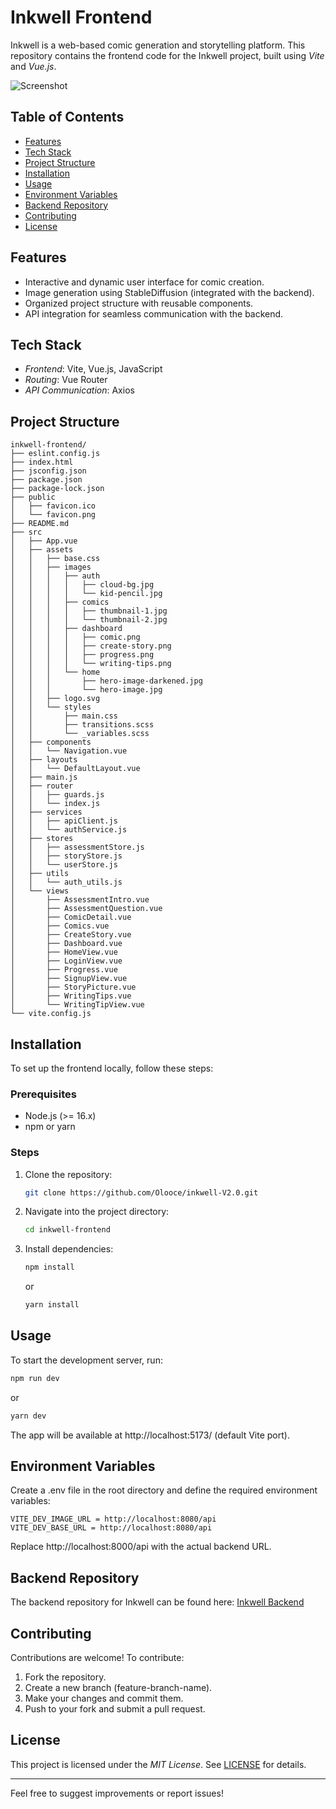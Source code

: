 # Inkwell Frontend

Inkwell is a web-based comic generation and storytelling platform. This repository contains the frontend code for the Inkwell project, built using *Vite* and *Vue.js*.

 ![Screenshot](https://github.com/user-attachments/assets/7f50dfae-cb21-4306-ad42-0dff27ac45a3)




## Table of Contents
- [Features](#features)
- [Tech Stack](#tech-stack)
- [Project Structure](#project-structure)
- [Installation](#installation)
- [Usage](#usage)
- [Environment Variables](#environment-variables)
- [Backend Repository](#backend-repository)
- [Contributing](#contributing)
- [License](#license)

## Features
- Interactive and dynamic user interface for comic creation.
- Image generation using StableDiffusion (integrated with the backend).
- Organized project structure with reusable components.
- API integration for seamless communication with the backend.

## Tech Stack
- *Frontend*: Vite, Vue.js, JavaScript
- *Routing*: Vue Router
- *API Communication*: Axios

## Project Structure
```
inkwell-frontend/
├── eslint.config.js
├── index.html
├── jsconfig.json
├── package.json
├── package-lock.json
├── public
│   ├── favicon.ico
│   └── favicon.png
├── README.md
├── src
│   ├── App.vue
│   ├── assets
│   │   ├── base.css
│   │   ├── images
│   │   │   ├── auth
│   │   │   │   ├── cloud-bg.jpg
│   │   │   │   └── kid-pencil.jpg
│   │   │   ├── comics
│   │   │   │   ├── thumbnail-1.jpg
│   │   │   │   └── thumbnail-2.jpg
│   │   │   ├── dashboard
│   │   │   │   ├── comic.png
│   │   │   │   ├── create-story.png
│   │   │   │   ├── progress.png
│   │   │   │   └── writing-tips.png
│   │   │   └── home
│   │   │       ├── hero-image-darkened.jpg
│   │   │       └── hero-image.jpg
│   │   ├── logo.svg
│   │   └── styles
│   │       ├── main.css
│   │       ├── transitions.scss
│   │       └── _variables.scss
│   ├── components
│   │   └── Navigation.vue
│   ├── layouts
│   │   └── DefaultLayout.vue
│   ├── main.js
│   ├── router
│   │   ├── guards.js
│   │   └── index.js
│   ├── services
│   │   ├── apiClient.js
│   │   └── authService.js
│   ├── stores
│   │   ├── assessmentStore.js
│   │   ├── storyStore.js
│   │   └── userStore.js
│   ├── utils
│   │   └── auth_utils.js
│   └── views
│       ├── AssessmentIntro.vue
│       ├── AssessmentQuestion.vue
│       ├── ComicDetail.vue
│       ├── Comics.vue
│       ├── CreateStory.vue
│       ├── Dashboard.vue
│       ├── HomeView.vue
│       ├── LoginView.vue
│       ├── Progress.vue
│       ├── SignupView.vue
│       ├── StoryPicture.vue
│       ├── WritingTips.vue
│       └── WritingTipView.vue
└── vite.config.js
```


## Installation
To set up the frontend locally, follow these steps:

### Prerequisites
- Node.js (>= 16.x)
- npm or yarn

### Steps
1. Clone the repository:
   ```sh
   git clone https://github.com/Olooce/inkwell-V2.0.git

   
2. Navigate into the project directory:
   ```sh
   cd inkwell-frontend
   
3. Install dependencies:
   ```sh
   npm install
   
   ```
   or
   ```sh
   yarn install
   

## Usage
To start the development server, run:
```sh
npm run dev
```
or
``` sh
yarn dev

```
The app will be available at http://localhost:5173/ (default Vite port).

## Environment Variables
Create a .env file in the root directory and define the required environment variables:
```
VITE_DEV_IMAGE_URL = http://localhost:8080/api
VITE_DEV_BASE_URL = http://localhost:8080/api
```
Replace http://localhost:8000/api with the actual backend URL.

## Backend Repository
The backend repository for Inkwell can be found here:
[Inkwell Backend](https://github.com/Olooce/inkwell-backend-V2.0)

## Contributing
Contributions are welcome! To contribute:
1. Fork the repository.
2. Create a new branch (feature-branch-name).
3. Make your changes and commit them.
4. Push to your fork and submit a pull request.

## License
This project is licensed under the *MIT License*. See [LICENSE](LICENSE) for details.

---
Feel free to suggest improvements or report issues!
